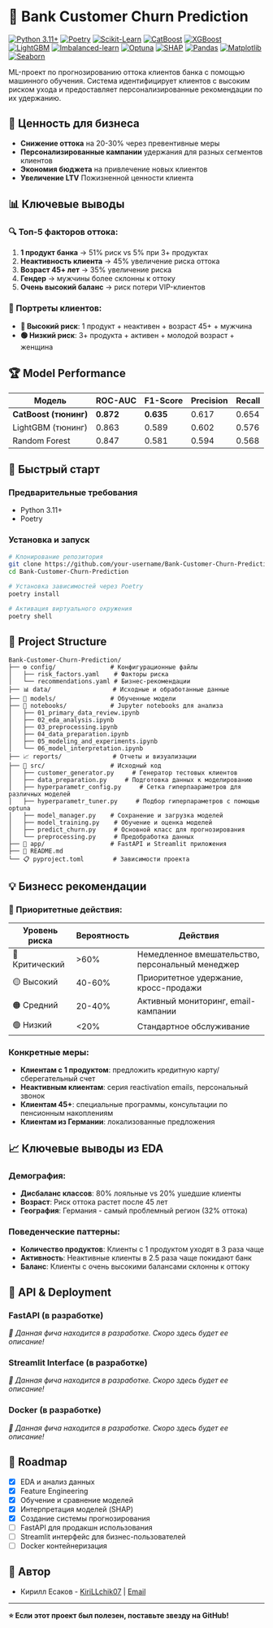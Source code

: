# 🏦 Bank Customer Churn Prediction

[![Python 3.11+](https://img.shields.io/badge/python-3.11+-blue.svg)](https://www.python.org/downloads/)
[![Poetry](https://img.shields.io/badge/poetry-dependency%20management-orange.svg)](https://python-poetry.org/)
[![Scikit-Learn](https://img.shields.io/badge/scikit--learn-1.7.2-green.svg)](https://scikit-learn.org/)
[![CatBoost](https://img.shields.io/badge/catboost-1.2.8-yellow.svg)](https://catboost.ai/)
[![XGBoost](https://img.shields.io/badge/xgboost-3.0.5-red.svg)](https://xgboost.ai/)
[![LightGBM](https://img.shields.io/badge/lightgbm-4.6.0-lightblue.svg)](https://lightgbm.readthedocs.io/)
[![Imbalanced-learn](https://img.shields.io/badge/imbalanced-learn-0.14.0-yellow.svg)](https://imbalanced-learn.org/stable/)
[![Optuna](https://img.shields.io/badge/optuna-4.5.0-purple.svg)](https://optuna.org/)
[![SHAP](https://img.shields.io/badge/shap-0.48.0-success.svg)](https://shap.readthedocs.io/)
[![Pandas](https://img.shields.io/badge/pandas-2.0.0-150458.svg)](https://pandas.pydata.org/)
[![Matplotlib](https://img.shields.io/badge/matplotlib-3.7.0-blueviolet.svg)](https://matplotlib.org/)
[![Seaborn](https://img.shields.io/badge/seaborn-0.13.2-blueviolet.svg)](https://seaborn.pydata.org/)

ML-проект по прогнозированию оттока клиентов банка с помощью машинного обучения. Система идентифицирует клиентов с высоким риском ухода и предоставляет персонализированные рекомендации по их удержанию.

## 🎯 Ценность для бизнеса

- **Снижение оттока** на 20-30% через превентивные меры
- **Персонализированные кампании** удержания для разных сегментов клиентов
- **Экономия бюджета** на привлечение новых клиентов
- **Увеличение LTV** Пожизненной ценности клиента

## 📊 Ключевые выводы

### 🔍 Топ-5 факторов оттока:

1. **1 продукт банка** → 51% риск vs 5% при 3+ продуктах
2. **Неактивность клиента** → 45% увеличение риска оттока
3. **Возраст 45+ лет** → 35% увеличение риска
4. **Гендер** → мужчины более склонны к оттоку
5. **Очень высокий баланс** → риск потери VIP-клиентов

### 👥 Портреты клиентов:

- **🚨 Высокий риск**: 1 продукт + неактивен + возраст 45+ + мужчина
- **🟢 Низкий риск**: 3+ продукта + активен + молодой возраст + женщина

## 🏆 Model Performance

| Модель                | ROC-AUC   | F1-Score  | Precision | Recall |
| --------------------- | --------- | --------- | --------- | ------ |
| **CatBoost (тюнинг)** | **0.872** | **0.635** | 0.617     | 0.654  |
| LightGBM (тюнинг)     | 0.863     | 0.589     | 0.602     | 0.576  |
| Random Forest         | 0.847     | 0.581     | 0.594     | 0.568  |

## 🚀 Быстрый старт

### Предварительные требования

- Python 3.11+
- Poetry

### Установка и запуск

```bash
# Клонирование репозитория
git clone https://github.com/your-username/Bank-Customer-Churn-Prediction.git
cd Bank-Customer-Churn-Prediction

# Установка зависимостей через Poetry
poetry install

# Активация виртуального окружения
poetry shell

```

## 📁 Project Structure

```
Bank-Customer-Churn-Prediction/
├── ⚙️ config/               # Конфигурационные файлы
│   ├── risk_factors.yaml    # Факторы риска
│   └── recommendations.yaml # Бизнес-рекомендации
├── 📊 data/                 # Исходные и обработанные данные
├── 🤖 models/               # Обученные модели
├── 📓 notebooks/            # Jupyter notebooks для анализа
│   ├── 01_primary_data_review.ipynb
│   ├── 02_eda_analysis.ipynb
│   ├── 03_preprocessing.ipynb
│   ├── 04_data_preparation.ipynb
│   ├── 05_modeling_and_experiments.ipynb
│   └── 06_model_interpretation.ipynb
├── 📈 reports/              # Отчеты и визуализации
├── 🔧 src/                  # Исходный код
│   ├── customer_generator.py     # Генератор тестовых клиентов
│   ├── data_preparation.py     # Подготовка данных к моделированию
│   ├── hyperparametr_config.py     # Сетка гиперпаараметров для различных моделей
│   ├── hyperparametr_tuner.py     # Подбор гиперпараметров с помощью optuna
│   ├── model_manager.py    # Сохранение и загрузка моделей
│   ├── model_training.py    # Обучение и оценка моделей
│   ├── predict_churn.py     # Основной класс для прогнозирования
│   └── preprocessing.py     # Предобработка данных
├── 🐳 app/                  # FastAPI и Streamlit приложения
├── 📄 README.md
└── 📋 pyproject.toml        # Зависимости проекта
```

## 💡 Бизнесс рекомендации

### 🎯 Приоритетные действия:

| Уровень риска  | Вероятность | Действия                                         |
| -------------- | ----------- | ------------------------------------------------ |
| 🚨 Критический | >60%        | Немедленное вмешательство, персональный менеджер |
| 🟡 Высокий     | 40-60%      | Приоритетное удержание, кросс-продажи            |
| 🟠 Средний     | 20-40%      | Активный мониторинг, email-кампании              |
| 🟢 Низкий      | <20%        | Стандартное обслуживание                         |

### Конкретные меры:

- **Клиентам с 1 продуктом**: предложить кредитную карту/сберегательный счет
- **Неактивным клиентам**: серия reactivation emails, персональный звонок
- **Клиентам 45+**: специальные программы, консультации по пенсионным накоплениям
- **Клиентам из Германии**: локализованные предложения

## 📈 Ключевые выводы из EDA

### Демография:

- **Дисбаланс классов**: 80% лояльные vs 20% ушедшие клиенты
- **Возраст**: Риск оттока растет после 45 лет
- **География**: Германия - самый проблемный регион (32% оттока)

### Поведенческие паттерны:

- **Количество продуктов**: Клиенты с 1 продуктом уходят в 3 раза чаще
- **Активность**: Неактивные клиенты в 2.5 раза чаще покидают банк
- **Баланс**: Клиенты с очень высокими балансами склонны к оттоку

## 🚀 API & Deployment

### FastAPI (в разработке)

_🚧 Данная фича находится в разработке. Скоро здесь будет ее описание!_

### Streamlit Interface (в разработке)

_🚧 Данная фича находится в разработке. Скоро здесь будет ее описание!_

### Docker (в разработке)

_🚧 Данная фича находится в разработке. Скоро здесь будет ее описание!_

## 🔮 Roadmap

- [x] EDA и анализ данных
- [x] Feature Engineering
- [x] Обучение и сравнение моделей
- [x] Интерпретация моделей (SHAP)
- [x] Создание системы прогнозирования
- [ ] FastAPI для продакшн использования
- [ ] Streamlit интерфейс для бизнес-пользователей
- [ ] Docker контейнеризация

## 👥 Автор

- Кирилл Есаков - [KiriLLchik07](https://github.com/KiriLLchik07) | [Email](kirill3456777@mail.ru)

---

**⭐ Если этот проект был полезен, поставьте звезду на GitHub!**
